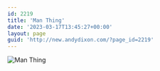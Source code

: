 ```yaml
---
id: 2219
title: 'Man Thing'
date: '2023-03-17T13:45:27+00:00'
layout: page
guid: 'http://new.andydixon.com/?page_id=2219'
---
```


![Man Thing](https://i0.wp.com/assets.g8x2.ldn.idrivee2-23.com/posters/Man%20Thing%2001.jpg?w=1200&ssl=1 "Man Thing")